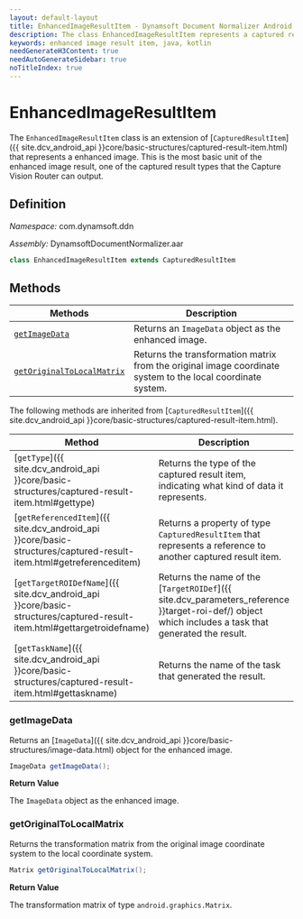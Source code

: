 ```yaml
---
layout: default-layout
title: EnhancedImageResultItem - Dynamsoft Document Normalizer Android SDK API Reference
description: The class EnhancedImageResultItem represents a captured result item whose type is a enhanced image. It stores the enhanced image information.
keywords: enhanced image result item, java, kotlin
needGenerateH3Content: true
needAutoGenerateSidebar: true
noTitleIndex: true
---
```


# EnhancedImageResultItem

The `EnhancedImageResultItem` class is an extension of [`CapturedResultItem`]({{ site.dcv_android_api }}core/basic-structures/captured-result-item.html) that represents a enhanced image. This is the most basic unit of the enhanced image result, one of the captured result types that the Capture Vision Router can output. 

## Definition

*Namespace:* com.dynamsoft.ddn

*Assembly:* DynamsoftDocumentNormalizer.aar

```java
class EnhancedImageResultItem extends CapturedResultItem
```

## Methods

| Methods | Description |
| ---------- | ----------- |
| [`getImageData`](#getimagedata) | Returns an `ImageData` object as the enhanced image. |
| [`getOriginalToLocalMatrix`](#getoriginaltolocalmatrix) | Returns the transformation matrix from the original image coordinate system to the local coordinate system. |

The following methods are inherited from [`CapturedResultItem`]({{ site.dcv_android_api }}core/basic-structures/captured-result-item.html).

| Method | Description |
| ------ | ----------- |
| [`getType`]({{ site.dcv_android_api }}core/basic-structures/captured-result-item.html#gettype) | Returns the type of the captured result item, indicating what kind of data it represents. |
| [`getReferencedItem`]({{ site.dcv_android_api }}core/basic-structures/captured-result-item.html#getreferenceditem) | Returns a property of type `CapturedResultItem` that represents a reference to another captured result item. |
| [`getTargetROIDefName`]({{ site.dcv_android_api }}core/basic-structures/captured-result-item.html#gettargetroidefname) | Returns the name of the [`TargetROIDef`]({{ site.dcv_parameters_reference }}target-roi-def/) object which includes a task that generated the result. |
| [`getTaskName`]({{ site.dcv_android_api }}core/basic-structures/captured-result-item.html#gettaskname) | Returns the name of the task that generated the result. |

### getImageData

Returns an [`ImageData`]({{ site.dcv_android_api }}core/basic-structures/image-data.html) object for the enhanced image.

```java
ImageData getImageData();
```

**Return Value**

The `ImageData` object as the enhanced image.

### getOriginalToLocalMatrix

Returns the transformation matrix from the original image coordinate system to the local coordinate system.

```java
Matrix getOriginalToLocalMatrix();
```

**Return Value**

The transformation matrix of type `android.graphics.Matrix`.
